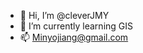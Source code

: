 - 👋 Hi, I’m @cleverJMY
- 🌱 I’m currently learning GIS
- 📫 Minyojiang@gmail.com

<!---
cleverJMY/cleverJMY is a ✨ special ✨ repository because its `README.md` (this file) appears on your GitHub profile.
You can click the Preview link to take a look at your changes.
--->
